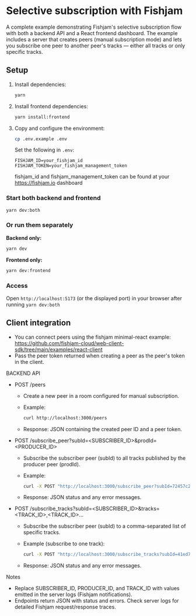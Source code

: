 # Selective subscription with Fishjam

A complete example demonstrating Fishjam's selective subscription flow with both a backend API and a React frontend dashboard. The example includes a server that creates peers (manual subscription mode) and lets you subscribe one peer to another peer's tracks — either all tracks or only specific tracks.

## Setup

1. Install dependencies:

    ```bash
    yarn
    ```

2. Install frontend dependencies:

    ```bash
    yarn install:frontend
    ```

3. Copy and configure the environment:

    ```bash
    cp .env.example .env
    ```

    Set the following in `.env`:

    ```
    FISHJAM_ID=your_fishjam_id
    FISHJAM_TOKEN=your_fishjam_management_token
    ```

    fishjam_id and fishjam_management_token can be found at your <https://fishjam.io> dashboard

### Start both backend and frontend

```bash
yarn dev:both
```

### Or run them separately

**Backend only:**

```bash
yarn dev
```

**Frontend only:**

```bash
yarn dev:frontend
```

### Access

Open `http://localhost:5173` (or the displayed port) in your browser after running `yarn dev:both`

## Client integration

- You can connect peers using the fishjam minimal-react example:
  <https://github.com/fishjam-cloud/web-client-sdk/tree/main/examples/react-client>
- Pass the peer token returned when creating a peer as the peer's token in the client.

BACKEND API

- POST /peers
  - Create a new peer in a room configured for manual subscription.
  - Example:

     ```bash
     curl http://localhost:3000/peers
     ```

  - Response: JSON containing the created peer ID and a peer token.

- POST /subscribe_peer?subId=<SUBSCRIBER_ID>&prodId=<PRODUCER_ID>
  - Subscribe the subscriber peer (subId) to all tracks published by the producer peer (prodId).
  - Example:

     ```bash
     curl -X POST "http://localhost:3000/subscribe_peer?subId=72457c2f-e4d2-46aa-9ff2-5a400f169df7&prodId=41ed79fb-6ce1-47b0-b5c8-1c33b78d95b4"
     ```

  - Response: JSON status and any error messages.

- POST /subscribe_tracks?subId=<SUBSCRIBER_ID>&tracks=<TRACK_ID>,<TRACK_ID>...
  - Subscribe the subscriber peer (subId) to a comma-separated list of specific tracks.
  - Example (subscribe to one track):

     ```bash
     curl -X POST "http://localhost:3000/subscribe_tracks?subId=41ed79fb-6ce1-47b0-b5c8-1c33b78d95b4&tracks=72457c2f-e4d2-46aa-9ff2-5a400f169df7:3c7ccb28-542c-418d-aaa1-e25b4c067824"
     ```

  - Response: JSON status and any error messages.

Notes

- Replace SUBSCRIBER_ID, PRODUCER_ID, and TRACK_ID with values emitted in the server logs (Fishjam notifications).
- Endpoints return JSON with status and errors. Check server logs for detailed Fishjam request/response traces.
